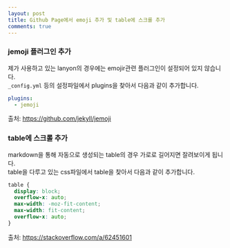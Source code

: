```yaml
---
layout: post
title: Github Page에서 emoji 추가 및 table에 스크롤 추가
comments: true
---
```


### jemoji 플러그인 추가

제가 사용하고 있는 lanyon의 경우에는 emojir관련 플러그인이 설정되어 있지 않습니다.  
`_config.yml` 등의 설정파일에서 plugins을 찾아서 다음과 같이 추가합니다.

```yml
plugins:
  - jemoji
```

출처: https://github.com/jekyll/jemoji

### table에 스크롤 추가

markdown을 통해 자동으로 생성되는 table의 경우 가로로 길어지면 잘려보이게 됩니다.  
table을 다루고 있는 css파일에서 table을 찾아서 다음과 같이 추가합니다.

```css
table {
  display: block;
  overflow-x: auto;
  max-width: -moz-fit-content;
  max-width: fit-content;
  overflow-x: auto;
}
```

출처: https://stackoverflow.com/a/62451601